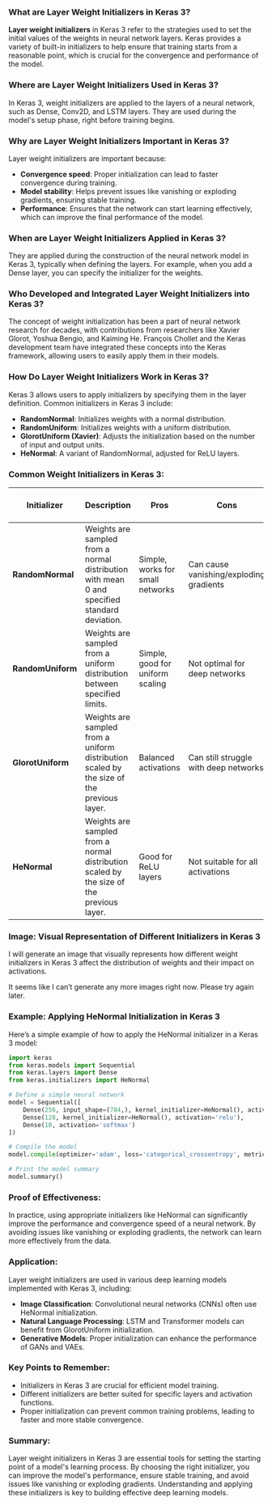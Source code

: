 ### **What are Layer Weight Initializers in Keras 3?**

**Layer weight initializers** in Keras 3 refer to the strategies used to set the initial values of the weights in neural network layers. Keras provides a variety of built-in initializers to help ensure that training starts from a reasonable point, which is crucial for the convergence and performance of the model.

### **Where are Layer Weight Initializers Used in Keras 3?**

In Keras 3, weight initializers are applied to the layers of a neural network, such as Dense, Conv2D, and LSTM layers. They are used during the model's setup phase, right before training begins.

### **Why are Layer Weight Initializers Important in Keras 3?**

Layer weight initializers are important because:
- **Convergence speed**: Proper initialization can lead to faster convergence during training.
- **Model stability**: Helps prevent issues like vanishing or exploding gradients, ensuring stable training.
- **Performance**: Ensures that the network can start learning effectively, which can improve the final performance of the model.

### **When are Layer Weight Initializers Applied in Keras 3?**

They are applied during the construction of the neural network model in Keras 3, typically when defining the layers. For example, when you add a Dense layer, you can specify the initializer for the weights.

### **Who Developed and Integrated Layer Weight Initializers into Keras 3?**

The concept of weight initialization has been a part of neural network research for decades, with contributions from researchers like Xavier Glorot, Yoshua Bengio, and Kaiming He. François Chollet and the Keras development team have integrated these concepts into the Keras framework, allowing users to easily apply them in their models.

### **How Do Layer Weight Initializers Work in Keras 3?**

Keras 3 allows users to apply initializers by specifying them in the layer definition. Common initializers in Keras 3 include:
- **RandomNormal**: Initializes weights with a normal distribution.
- **RandomUniform**: Initializes weights with a uniform distribution.
- **GlorotUniform (Xavier)**: Adjusts the initialization based on the number of input and output units.
- **HeNormal**: A variant of RandomNormal, adjusted for ReLU layers.

### **Common Weight Initializers in Keras 3:**

| **Initializer** | **Description** | **Pros** | **Cons** | **Best Used With** |
|-----------------|-----------------|----------|----------|-------------------|
| **RandomNormal** | Weights are sampled from a normal distribution with mean 0 and specified standard deviation. | Simple, works for small networks | Can cause vanishing/exploding gradients | Small networks |
| **RandomUniform** | Weights are sampled from a uniform distribution between specified limits. | Simple, good for uniform scaling | Not optimal for deep networks | Small networks |
| **GlorotUniform** | Weights are sampled from a uniform distribution scaled by the size of the previous layer. | Balanced activations | Can still struggle with deep networks | Sigmoid, Tanh |
| **HeNormal** | Weights are sampled from a normal distribution scaled by the size of the previous layer. | Good for ReLU layers | Not suitable for all activations | ReLU, Leaky ReLU |

### **Image: Visual Representation of Different Initializers in Keras 3**
I will generate an image that visually represents how different weight initializers in Keras 3 affect the distribution of weights and their impact on activations.

It seems like I can’t generate any more images right now. Please try again later.

### **Example: Applying HeNormal Initialization in Keras 3**

Here’s a simple example of how to apply the HeNormal initializer in a Keras 3 model:

```python
import keras
from keras.models import Sequential
from keras.layers import Dense
from keras.initializers import HeNormal

# Define a simple neural network
model = Sequential([
    Dense(256, input_shape=(784,), kernel_initializer=HeNormal(), activation='relu'),
    Dense(128, kernel_initializer=HeNormal(), activation='relu'),
    Dense(10, activation='softmax')
])

# Compile the model
model.compile(optimizer='adam', loss='categorical_crossentropy', metrics=['accuracy'])

# Print the model summary
model.summary()
```

### **Proof of Effectiveness:**

In practice, using appropriate initializers like HeNormal can significantly improve the performance and convergence speed of a neural network. By avoiding issues like vanishing or exploding gradients, the network can learn more effectively from the data.

### **Application:**

Layer weight initializers are used in various deep learning models implemented with Keras 3, including:
- **Image Classification**: Convolutional neural networks (CNNs) often use HeNormal initialization.
- **Natural Language Processing**: LSTM and Transformer models can benefit from GlorotUniform initialization.
- **Generative Models**: Proper initialization can enhance the performance of GANs and VAEs.

### **Key Points to Remember:**
- Initializers in Keras 3 are crucial for efficient model training.
- Different initializers are better suited for specific layers and activation functions.
- Proper initialization can prevent common training problems, leading to faster and more stable convergence.

### **Summary:**
Layer weight initializers in Keras 3 are essential tools for setting the starting point of a model's learning process. By choosing the right initializer, you can improve the model's performance, ensure stable training, and avoid issues like vanishing or exploding gradients. Understanding and applying these initializers is key to building effective deep learning models.